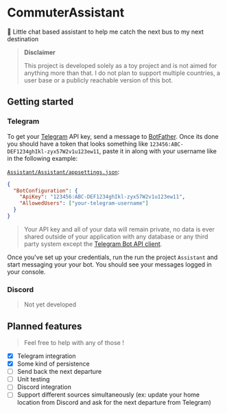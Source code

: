 # CommuterAssistant

💬 Little chat based assistant to help me catch the next bus to my next
destination

> **Disclaimer**
>
> This project is developed solely as a toy project and is not aimed for
> anything more than that. I do not plan to support multiple countries, a
> user base or a publicly reachable version of this bot.

## Getting started

### Telegram

To get your [Telegram](https://telegram.org) API key, send a message to
[BotFather](https://t.me/BotFather). Once its done you should have a token that
looks something like `123456:ABC-DEF1234ghIkl-zyx57W2v1u123ew11`, paste it in
along with your username like in the following example:

[`Assistant/Assistant/appsettings.json`](./Assistant/Assistant/appsettings.json):

```json
{
  "BotConfiguration": {
    "ApiKey": "123456:ABC-DEF1234ghIkl-zyx57W2v1u123ew11",
    "AllowedUsers": ["your-telegram-username"]
  }
}
```

> Your API key and all of your data will remain private, no data is ever shared
> outside of your application with any database or any third party system except
> the [Telegram Bot API client](https://github.com/TelegramBots/telegram.bot).

Once you've set up your credentials, run the run the project `Assistant` and
start messaging your your bot. You should see your messages logged in your
console.

### Discord

> Not yet developed

## Planned features

> Feel free to help with any of those !

- [x] Telegram integration
- [x] Some kind of persistence
- [ ] Send back the next departure
- [ ] Unit testing
- [ ] Discord integration
- [ ] Support different sources simultaneously (ex: update your home location
  from Discord and ask for the next departure from Telegram)
